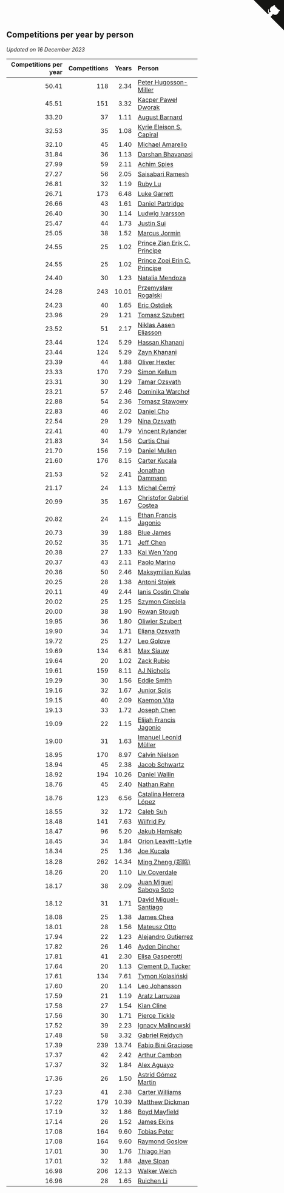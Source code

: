 ## Competitions per year by person

*Updated on 16 December 2023*

| Competitions per year | Competitions | Years | Person |
| ---: | ---: | ---: | :--- |
| 50.41 | 118 | 2.34 | [Peter Hugosson-Miller](https://www.worldcubeassociation.org/persons/2021HUGO01) |
| 45.51 | 151 | 3.32 | [Kacper Paweł Dworak](https://www.worldcubeassociation.org/persons/2020DWOR01) |
| 33.20 | 37 | 1.11 | [August Barnard](https://www.worldcubeassociation.org/persons/2022BARN21) |
| 32.53 | 35 | 1.08 | [Kyrie Eleison S. Capiral](https://www.worldcubeassociation.org/persons/2022CAPI02) |
| 32.10 | 45 | 1.40 | [Michael Amarello](https://www.worldcubeassociation.org/persons/2022AMAR09) |
| 31.84 | 36 | 1.13 | [Darshan Bhavanasi](https://www.worldcubeassociation.org/persons/2022BHAV01) |
| 27.99 | 59 | 2.11 | [Achim Spies](https://www.worldcubeassociation.org/persons/2021SPIE01) |
| 27.27 | 56 | 2.05 | [Saisabari Ramesh](https://www.worldcubeassociation.org/persons/2021RAME01) |
| 26.81 | 32 | 1.19 | [Ruby Lu](https://www.worldcubeassociation.org/persons/2022LURU01) |
| 26.71 | 173 | 6.48 | [Luke Garrett](https://www.worldcubeassociation.org/persons/2017GARR05) |
| 26.66 | 43 | 1.61 | [Daniel Partridge](https://www.worldcubeassociation.org/persons/2022PART02) |
| 26.40 | 30 | 1.14 | [Ludwig Ivarsson](https://www.worldcubeassociation.org/persons/2022IVAR01) |
| 25.47 | 44 | 1.73 | [Justin Sui](https://www.worldcubeassociation.org/persons/2022SUIJ01) |
| 25.05 | 38 | 1.52 | [Marcus Jormin](https://www.worldcubeassociation.org/persons/2022JORM01) |
| 24.55 | 25 | 1.02 | [Prince Zian Erik C. Principe](https://www.worldcubeassociation.org/persons/2022PRIN08) |
| 24.55 | 25 | 1.02 | [Prince Zoei Erin C. Principe](https://www.worldcubeassociation.org/persons/2022PRIN09) |
| 24.40 | 30 | 1.23 | [Natalia Mendoza](https://www.worldcubeassociation.org/persons/2022MEND24) |
| 24.28 | 243 | 10.01 | [Przemysław Rogalski](https://www.worldcubeassociation.org/persons/2013ROGA02) |
| 24.23 | 40 | 1.65 | [Eric Ostdiek](https://www.worldcubeassociation.org/persons/2022OSTD01) |
| 23.96 | 29 | 1.21 | [Tomasz Szubert](https://www.worldcubeassociation.org/persons/2022SZUB02) |
| 23.52 | 51 | 2.17 | [Niklas Aasen Eliasson](https://www.worldcubeassociation.org/persons/2021ELIA01) |
| 23.44 | 124 | 5.29 | [Hassan Khanani](https://www.worldcubeassociation.org/persons/2018KHAN26) |
| 23.44 | 124 | 5.29 | [Zayn Khanani](https://www.worldcubeassociation.org/persons/2018KHAN28) |
| 23.39 | 44 | 1.88 | [Oliver Hexter](https://www.worldcubeassociation.org/persons/2022HEXT01) |
| 23.33 | 170 | 7.29 | [Simon Kellum](https://www.worldcubeassociation.org/persons/2016KELL12) |
| 23.31 | 30 | 1.29 | [Tamar Ozsvath](https://www.worldcubeassociation.org/persons/2022OZSV04) |
| 23.21 | 57 | 2.46 | [Dominika Warchoł](https://www.worldcubeassociation.org/persons/2021WARC01) |
| 22.88 | 54 | 2.36 | [Tomasz Stawowy](https://www.worldcubeassociation.org/persons/2021STAW01) |
| 22.83 | 46 | 2.02 | [Daniel Cho](https://www.worldcubeassociation.org/persons/2021CHOD01) |
| 22.54 | 29 | 1.29 | [Nina Ozsvath](https://www.worldcubeassociation.org/persons/2022OZSV03) |
| 22.41 | 40 | 1.79 | [Vincent Rylander](https://www.worldcubeassociation.org/persons/2022RYLA01) |
| 21.83 | 34 | 1.56 | [Curtis Chai](https://www.worldcubeassociation.org/persons/2022CHAI02) |
| 21.70 | 156 | 7.19 | [Daniel Mullen](https://www.worldcubeassociation.org/persons/2016MULL04) |
| 21.60 | 176 | 8.15 | [Carter Kucala](https://www.worldcubeassociation.org/persons/2015KUCA01) |
| 21.53 | 52 | 2.41 | [Jonathan Dammann](https://www.worldcubeassociation.org/persons/2021DAMM01) |
| 21.17 | 24 | 1.13 | [Michal Černý](https://www.worldcubeassociation.org/persons/2022CERN03) |
| 20.99 | 35 | 1.67 | [Christofor Gabriel Costea](https://www.worldcubeassociation.org/persons/2022COST03) |
| 20.82 | 24 | 1.15 | [Ethan Francis Jagonio](https://www.worldcubeassociation.org/persons/2022JAGO03) |
| 20.73 | 39 | 1.88 | [Blue James](https://www.worldcubeassociation.org/persons/2022JAME01) |
| 20.52 | 35 | 1.71 | [Jeff Chen](https://www.worldcubeassociation.org/persons/2022CHEN19) |
| 20.38 | 27 | 1.33 | [Kai Wen Yang](https://www.worldcubeassociation.org/persons/2022YANG19) |
| 20.37 | 43 | 2.11 | [Paolo Marino](https://www.worldcubeassociation.org/persons/2021MARI04) |
| 20.36 | 50 | 2.46 | [Maksymilian Kulas](https://www.worldcubeassociation.org/persons/2021KULA02) |
| 20.25 | 28 | 1.38 | [Antoni Stojek](https://www.worldcubeassociation.org/persons/2022STOJ03) |
| 20.11 | 49 | 2.44 | [Ianis Costin Chele](https://www.worldcubeassociation.org/persons/2021CHEL01) |
| 20.02 | 25 | 1.25 | [Szymon Ciepiela](https://www.worldcubeassociation.org/persons/2022CIEP01) |
| 20.00 | 38 | 1.90 | [Rowan Stough](https://www.worldcubeassociation.org/persons/2022STOU01) |
| 19.95 | 36 | 1.80 | [Oliwier Szubert](https://www.worldcubeassociation.org/persons/2022SZUB01) |
| 19.90 | 34 | 1.71 | [Eliana Ozsvath](https://www.worldcubeassociation.org/persons/2022OZSV01) |
| 19.72 | 25 | 1.27 | [Leo Golove](https://www.worldcubeassociation.org/persons/2022GOLO02) |
| 19.69 | 134 | 6.81 | [Max Siauw](https://www.worldcubeassociation.org/persons/2017SIAU02) |
| 19.64 | 20 | 1.02 | [Zack Rubio](https://www.worldcubeassociation.org/persons/2022RUBI10) |
| 19.61 | 159 | 8.11 | [AJ Nicholls](https://www.worldcubeassociation.org/persons/2015NICH04) |
| 19.29 | 30 | 1.56 | [Eddie Smith](https://www.worldcubeassociation.org/persons/2022SMIT20) |
| 19.16 | 32 | 1.67 | [Junior Solis](https://www.worldcubeassociation.org/persons/2022SOLI03) |
| 19.15 | 40 | 2.09 | [Kaemon Vita](https://www.worldcubeassociation.org/persons/2021VITA01) |
| 19.13 | 33 | 1.72 | [Joseph Chen](https://www.worldcubeassociation.org/persons/2022CHEN16) |
| 19.09 | 22 | 1.15 | [Elijah Francis Jagonio](https://www.worldcubeassociation.org/persons/2022JAGO02) |
| 19.00 | 31 | 1.63 | [Imanuel Leonid Müller](https://www.worldcubeassociation.org/persons/2022MULL02) |
| 18.95 | 170 | 8.97 | [Calvin Nielson](https://www.worldcubeassociation.org/persons/2014NIEL03) |
| 18.94 | 45 | 2.38 | [Jacob Schwartz](https://www.worldcubeassociation.org/persons/2021SCHW01) |
| 18.92 | 194 | 10.26 | [Daniel Wallin](https://www.worldcubeassociation.org/persons/2013WALL03) |
| 18.76 | 45 | 2.40 | [Nathan Rahn](https://www.worldcubeassociation.org/persons/2021RAHN01) |
| 18.76 | 123 | 6.56 | [Catalina Herrera López](https://www.worldcubeassociation.org/persons/2017LOPE31) |
| 18.55 | 32 | 1.72 | [Caleb Suh](https://www.worldcubeassociation.org/persons/2022SUHC01) |
| 18.48 | 141 | 7.63 | [Wilfrid Py](https://www.worldcubeassociation.org/persons/2016PYWI01) |
| 18.47 | 96 | 5.20 | [Jakub Hamkało](https://www.worldcubeassociation.org/persons/2018HAMK01) |
| 18.45 | 34 | 1.84 | [Orion Leavitt-Lytle](https://www.worldcubeassociation.org/persons/2022LEAV01) |
| 18.34 | 25 | 1.36 | [Joe Kucala](https://www.worldcubeassociation.org/persons/2022KUCA01) |
| 18.28 | 262 | 14.34 | [Ming Zheng (郑鸣)](https://www.worldcubeassociation.org/persons/2009ZHEN11) |
| 18.26 | 20 | 1.10 | [Liv Coverdale](https://www.worldcubeassociation.org/persons/2022COVE02) |
| 18.17 | 38 | 2.09 | [Juan Miguel Saboya Soto](https://www.worldcubeassociation.org/persons/2021SOTO01) |
| 18.12 | 31 | 1.71 | [David Miguel-Santiago](https://www.worldcubeassociation.org/persons/2022MIGU02) |
| 18.08 | 25 | 1.38 | [James Chea](https://www.worldcubeassociation.org/persons/2022CHEA05) |
| 18.01 | 28 | 1.56 | [Mateusz Otto](https://www.worldcubeassociation.org/persons/2022OTTO01) |
| 17.94 | 22 | 1.23 | [Alejandro Gutierrez](https://www.worldcubeassociation.org/persons/2022GUTI09) |
| 17.82 | 26 | 1.46 | [Ayden Dincher](https://www.worldcubeassociation.org/persons/2022DINC01) |
| 17.81 | 41 | 2.30 | [Elisa Gasperotti](https://www.worldcubeassociation.org/persons/2021GASP01) |
| 17.64 | 20 | 1.13 | [Clement D. Tucker](https://www.worldcubeassociation.org/persons/2022TUCK09) |
| 17.61 | 134 | 7.61 | [Tymon Kolasiński](https://www.worldcubeassociation.org/persons/2016KOLA02) |
| 17.60 | 20 | 1.14 | [Leo Johansson](https://www.worldcubeassociation.org/persons/2022JOHA08) |
| 17.59 | 21 | 1.19 | [Aratz Larruzea](https://www.worldcubeassociation.org/persons/2022LARR02) |
| 17.58 | 27 | 1.54 | [Kian Cline](https://www.worldcubeassociation.org/persons/2022CLIN01) |
| 17.56 | 30 | 1.71 | [Pierce Tickle](https://www.worldcubeassociation.org/persons/2022TICK01) |
| 17.52 | 39 | 2.23 | [Ignacy Malinowski](https://www.worldcubeassociation.org/persons/2021MALI02) |
| 17.48 | 58 | 3.32 | [Gabriel Rejdych](https://www.worldcubeassociation.org/persons/2020REJD01) |
| 17.39 | 239 | 13.74 | [Fabio Bini Graciose](https://www.worldcubeassociation.org/persons/2010GRAC02) |
| 17.37 | 42 | 2.42 | [Arthur Cambon](https://www.worldcubeassociation.org/persons/2021CAMB01) |
| 17.37 | 32 | 1.84 | [Alex Aguayo](https://www.worldcubeassociation.org/persons/2022AGUA01) |
| 17.36 | 26 | 1.50 | [Astrid Gómez Martin](https://www.worldcubeassociation.org/persons/2022MART26) |
| 17.23 | 41 | 2.38 | [Carter Williams](https://www.worldcubeassociation.org/persons/2021WILL06) |
| 17.22 | 179 | 10.39 | [Matthew Dickman](https://www.worldcubeassociation.org/persons/2013DICK01) |
| 17.19 | 32 | 1.86 | [Boyd Mayfield](https://www.worldcubeassociation.org/persons/2022MAYF01) |
| 17.14 | 26 | 1.52 | [James Ekins](https://www.worldcubeassociation.org/persons/2022EKIN01) |
| 17.08 | 164 | 9.60 | [Tobias Peter](https://www.worldcubeassociation.org/persons/2014PETE03) |
| 17.08 | 164 | 9.60 | [Raymond Goslow](https://www.worldcubeassociation.org/persons/2014GOSL01) |
| 17.01 | 30 | 1.76 | [Thiago Han](https://www.worldcubeassociation.org/persons/2022HANT01) |
| 17.01 | 32 | 1.88 | [Jaye Sloan](https://www.worldcubeassociation.org/persons/2022SLOA01) |
| 16.98 | 206 | 12.13 | [Walker Welch](https://www.worldcubeassociation.org/persons/2011WELC01) |
| 16.96 | 28 | 1.65 | [Ruichen Li](https://www.worldcubeassociation.org/persons/2022LIRU02) |


<a href="https://github.com/jonatanklosko/wca_statistics" class="github-corner" aria-label="View source on Github"><svg width="80" height="80" viewBox="0 0 250 250" style="fill:#151513; color:#fff; position: absolute; top: 0; border: 0; right: 0;" aria-hidden="true"><path d="M0,0 L115,115 L130,115 L142,142 L250,250 L250,0 Z"></path><path d="M128.3,109.0 C113.8,99.7 119.0,89.6 119.0,89.6 C122.0,82.7 120.5,78.6 120.5,78.6 C119.2,72.0 123.4,76.3 123.4,76.3 C127.3,80.9 125.5,87.3 125.5,87.3 C122.9,97.6 130.6,101.9 134.4,103.2" fill="currentColor" style="transform-origin: 130px 106px;" class="octo-arm"></path><path d="M115.0,115.0 C114.9,115.1 118.7,116.5 119.8,115.4 L133.7,101.6 C136.9,99.2 139.9,98.4 142.2,98.6 C133.8,88.0 127.5,74.4 143.8,58.0 C148.5,53.4 154.0,51.2 159.7,51.0 C160.3,49.4 163.2,43.6 171.4,40.1 C171.4,40.1 176.1,42.5 178.8,56.2 C183.1,58.6 187.2,61.8 190.9,65.4 C194.5,69.0 197.7,73.2 200.1,77.6 C213.8,80.2 216.3,84.9 216.3,84.9 C212.7,93.1 206.9,96.0 205.4,96.6 C205.1,102.4 203.0,107.8 198.3,112.5 C181.9,128.9 168.3,122.5 157.7,114.1 C157.9,116.9 156.7,120.9 152.7,124.9 L141.0,136.5 C139.8,137.7 141.6,141.9 141.8,141.8 Z" fill="currentColor" class="octo-body"></path></svg></a><style>.github-corner:hover .octo-arm{animation:octocat-wave 560ms ease-in-out}@keyframes octocat-wave{0%,100%{transform:rotate(0)}20%,60%{transform:rotate(-25deg)}40%,80%{transform:rotate(10deg)}}@media (max-width:500px){.github-corner:hover .octo-arm{animation:none}.github-corner .octo-arm{animation:octocat-wave 560ms ease-in-out}}</style>
